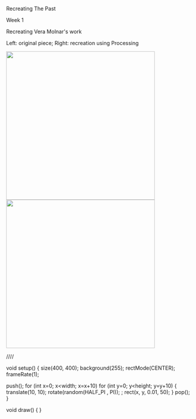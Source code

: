 Recreating The Past

Week 1

Recreating Vera Molnar's work

Left: original piece; Right: recreation using Processing

<p float="left">
  <img src="https://user-images.githubusercontent.com/93593792/139861088-52db42d2-29a4-42bc-baf9-2da2f2a3f0f4.png" width="400" /> 
  <img src="https://user-images.githubusercontent.com/93593792/139862059-33faf040-0f84-4913-b394-c7da97589588.png" width="400" />

</p>

////

void setup() {
  size(400, 400);
  background(255);
  rectMode(CENTER);
  frameRate(1);

  push();
    for (int x=0; x<width; x=x+10) 
    for (int y=0; y<height; y=y+10) 
    {   
      translate(10, 10);
      rotate(random(HALF_PI , PI));  ;
      rect(x, y, 0.01, 50);
    }
    pop();
}

void draw() {
}

